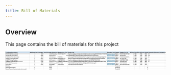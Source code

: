 ```yaml
---
title: Bill of Materials
---
```

## Overview
This page contains the bill of materials for this project 

![BOM](./assets/images/image_2025-03-01_002223252.jpg)
